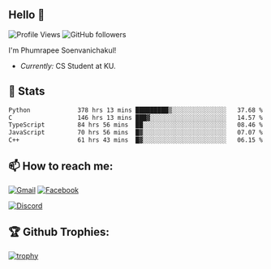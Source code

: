 
<h2>Hello 👋</h2> 

![Profile Views](https://komarev.com/ghpvc/?username=Homiez09&label=Profile%20views&color=0e75b6&style=flat)
![GitHub followers](https://img.shields.io/github/followers/HomieZ09.svg?style=social&label=Follow)


I'm Phumrapee Soenvanichakul!

- <i>Currently:</i> CS Student at KU.

<h2>👀 Stats</h2>

<!--START_SECTION:waka-->

```txt
Python             378 hrs 13 mins █████████▒░░░░░░░░░░░░░░░   37.68 %
C                  146 hrs 13 mins ███▓░░░░░░░░░░░░░░░░░░░░░   14.57 %
TypeScript         84 hrs 56 mins  ██░░░░░░░░░░░░░░░░░░░░░░░   08.46 %
JavaScript         70 hrs 56 mins  █▓░░░░░░░░░░░░░░░░░░░░░░░   07.07 %
C++                61 hrs 43 mins  █▓░░░░░░░░░░░░░░░░░░░░░░░   06.15 %
```

<!--END_SECTION:waka-->

<h2>📫 How to reach me:</h2>

<a href="mailto:phumrapeesoen1@gmail.com">![Gmail](https://img.shields.io/badge/Gmail-D14836?style=for-the-badge&logo=gmail&logoColor=white)</a> 
<a href="https://web.facebook.com/phumrapee.soenvanichakul.3/">![Facebook](https://img.shields.io/badge/Facebook-4267B2?style=for-the-badge&logo=facebook&logoColor=white)</a>

<a href="https://discord.gg/EWnAEUtFVm">![Discord](https://discord.c99.nl/widget/theme-1/297740667784921089.png)</a> 

<h2>🏆 Github Trophies:</h2>

[![trophy](https://github-profile-trophy.vercel.app/?username=Homiez09&theme=discord&row=1)](https://github.com/ryo-ma/github-profile-trophy)
